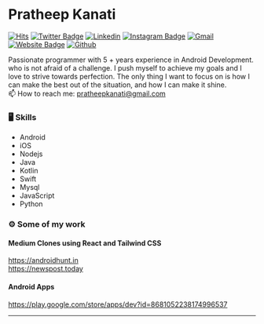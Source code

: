 # Pratheep Kanati

[![Hits](https://hits.seeyoufarm.com/api/count/incr/badge.svg?url=https%3A%2F%2Fgithub.com%2Fpratheepchowdhary%2Fhit-counter&count_bg=%2379C83D&title_bg=%23555555&icon=&icon_color=%23E7E7E7&title=hits&edge_flat=false)](https://hits.seeyoufarm.com)
[![Twitter Badge](https://img.shields.io/badge/-Twitter-1da1f2?labelColor=1da1f2&logo=twitter&logoColor=white&link=https://twitter.com/pratheepkanati)](https://twitter.com/pratheepkanati)
[![Linkedin](https://img.shields.io/badge/-LinkedIn-blue?style=flat&logo=Linkedin&logoColor=white)](https://www.linkedin.com/in/pratheepkanati/)
[![Instagram Badge](https://img.shields.io/badge/-Instagram-purple?logo=instagram&logoColor=white&link=https://instagram.com/pratheepkanati/)](https://www.instagram.com/pratheepkanati)
[![Gmail](https://img.shields.io/badge/-Gmail-c14438?style=flat&logo=Gmail&logoColor=white)](mailto:pratheepkanati@gmail.com)
[![Website Badge](https://img.shields.io/badge/-Website-c14438?style=flat&logo=Google-Chrome&logoColor=white&link=https://androidhunt.in)](https://androidhunt.in)
[![Github](https://img.shields.io/github/followers/pratheepchowdhary?label=Follow&style=social)](https://github.com/pratheepchowdhary)

Passionate programmer with 5 + years experience in Android Development. who is not afraid of a challenge. I push myself to achieve my goals and I love to strive towards perfection. The only thing I want to focus on is how I can make the best out of the situation, and how I can make it shine.  <br />
📫 How to reach me: pratheepkanati@gmail.com


### 🖥 Skills

- Android
- iOS
- Nodejs
- Java
- Kotlin
- Swift
- Mysql
- JavaScript
- Python
### ⚙️ Some of my work 

#### Medium Clones using React and Tailwind CSS
https://androidhunt.in  <br />
https://newspost.today <br />

#### Android Apps
https://play.google.com/store/apps/dev?id=8681052238174996537

---
